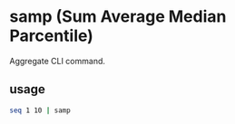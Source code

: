# samp (Sum Average Median Parcentile)

Aggregate CLI command.

## usage

```bash
seq 1 10 | samp
```
